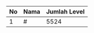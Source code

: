 | No | Nama            | Jumlah Level |
|----|-----------------|--------------|
| 1  | #    |    5524        |
